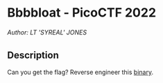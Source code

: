 # Bbbbloat - PicoCTF 2022

###### Author: LT 'SYREAL' JONES

## Description

Can you get the flag?
Reverse engineer this [binary](https://artifacts.picoctf.net/c/47/bbbbloat).
